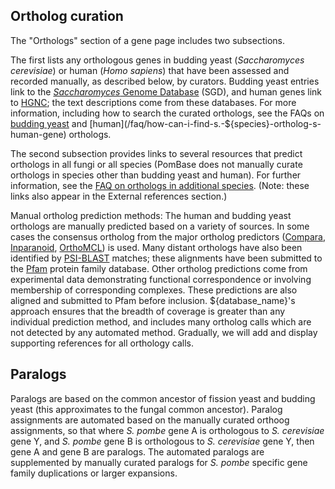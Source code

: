 
## Ortholog curation

The "Orthologs" section of a gene page includes two subsections. 

The first lists any orthologous genes in budding yeast (*Saccharomyces
cerevisiae*) or human (*Homo sapiens*) that have been assessed and
recorded manually, as described below, by curators. Budding yeast
entries link to the [*Saccharomyces* Genome Database](http://www.yeastgenome.org/)
(SGD), and human genes link to [HGNC](http://www.genenames.org/); the
text descriptions come from these databases. For more information,
including how to search the curated orthologs, see the FAQs on
[budding yeast](faq/how-can-i-search-s.-cerevisiae-ortholog-s-homolog-s-s.-${species}-gene)
and [human](/faq/how-can-i-find-s.-${species}-ortholog-s-human-gene)
orthologs.

The second subsection provides links to several resources that predict
orthologs in all fungi or all species (PomBase does not manually curate
orthologs in species other than budding yeast and human). For further
information, see the [FAQ on orthologs in additional
species](/faq/how-can-i-find-s.-pombe-orthologs-species-other-than-human-and-s.-cerevisiae).
(Note: these links also appear in the External references section.)

Manual ortholog prediction methods: The human and budding yeast
orthologs are manually predicted based on a variety of sources. In
some cases the consensus ortholog from the major ortholog predictors
([Compara](http://www.ensembl.org/info/docs/compara/index.html),
[Inparanoid](http://inparanoid.sbc.su.se/),
[OrthoMCL](http://www.orthomcl.org/)) is used. Many distant orthologs
have also been identified by [PSI-BLAST](https://www.ncbi.nlm.nih.gov/books/NBK2590/) matches; these alignments have been
submitted to the [Pfam](http://pfam.xfam.org/) protein family
database. Other ortholog predictions come from experimental data
demonstrating functional correspondence or involving membership of
corresponding complexes. These predictions are also aligned and
submitted to Pfam before inclusion. ${database_name}'s approach ensures that
the breadth of coverage is greater than any individual prediction
method, and includes many ortholog calls which are not detected by any
automated method.  Gradually, we will add and display supporting
references for all orthology calls.

## Paralogs

Paralogs are based on the common ancestor of fission yeast and budding
yeast (this approximates to the fungal common ancestor). Paralog
assignments are automated based on the manually curated orthoog
assignments, so that where *S. pombe* gene A is orthologous to
*S. cerevisiae* gene Y, and *S. pombe* gene B is orthologous to
*S. cerevisiae* gene Y, then gene A and gene B are paralogs. The
automated paralogs are supplemented by manually curated paralogs for
*S. pombe* specific gene family duplications or larger expansions.
